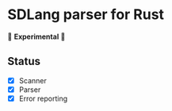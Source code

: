 # SDLang parser for Rust

🚧 **Experimental** 🚧

## Status

- [x] Scanner
- [x] Parser
- [x] Error reporting
